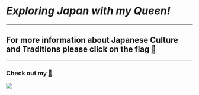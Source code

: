 # *Exploring Japan with my Queen!*
-------------------------
## For more information about Japanese Culture and Traditions please click on the flag [&#58635;](https://www.worldatlas.com/articles/the-culture-of-japan.html) 
----------------------------
### Check out my [&#128507;](bio.md)
![](http://www.globalizationpartners.com/wp-content/uploads/2018/07/japan-1902834_640_507x275.jpg)
